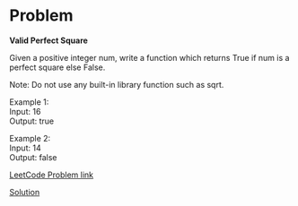 # Problem

__Valid Perfect Square__

Given a positive integer num, write a function which returns True if num is a perfect square else False.

Note: Do not use any built-in library function such as sqrt.

Example 1:</br>
Input: 16</br>
Output: true</br>

Example 2:</br>
Input: 14</br>
Output: false</br>

[LeetCode Problem link](https://leetcode.com/explore/featured/card/may-leetcoding-challenge/535/week-2-may-8th-may-14th/3324/)

[Solution]()
